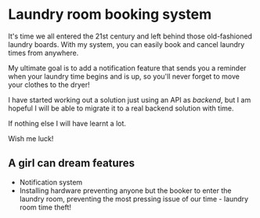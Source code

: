 # Laundry room booking system

It's time we all entered the 21st century and left behind those old-fashioned laundry boards. With my system, you can easily book and cancel laundry times from anywhere.

My ultimate goal is to add a notification feature that sends you a reminder when your laundry time begins and is up, so you'll never forget to move your clothes to the dryer! 

I have started working out a solution just using an API as *backend*, but I am hopeful I will be able to migrate it to a real backend solution with time.

If nothing else I will have learnt a lot.

Wish me luck!

## A girl can dream features
* Notification system
* Installing hardware preventing anyone but the booker to enter the laundry room, preventing the most pressing issue of our time - laundry room time theft!
